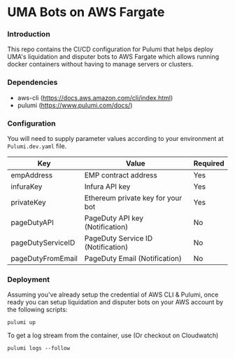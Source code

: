 # UMA Bots on AWS Fargate

### Introduction

This repo contains the CI/CD configuration for Pulumi that helps deploy UMA's liquidation and disputer bots to AWS Fargate which allows running docker containers without having to manage servers or clusters. 

### Dependencies

- aws-cli (https://docs.aws.amazon.com/cli/index.html)
- pulumi (https://www.pulumi.com/docs/)

### Configuration

You will need to supply parameter values according to your environment at `Pulumi.dev.yaml` file.

| Key               | Value                             | Required |
|-------------------|-----------------------------------|----------|
| empAddress        | EMP contract address              | Yes      |
| infuraKey         | Infura API key                    | Yes      |
| privateKey        | Ethereum private key for your bot | Yes      |
| pageDutyAPI       | PageDuty API key (Notification)   | No       |
| pageDutyServiceID | PageDuty Service ID (Notification)| No       |
| pageDutyFromEmail | PageDuty Email (Notification)     | No       |

### Deployment

Assuming you've already setup the credential of AWS CLI & Pulumi, once ready you can setup liquidation and disputer bots on your AWS account by the following scripts:

```
pulumi up
```

To get a log stream from the container, use (Or checkout on Cloudwatch)

```
pulumi logs --follow
```


